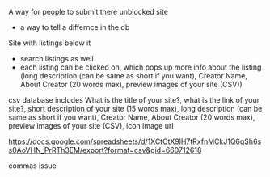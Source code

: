 A way for people to submit there unblocked site

- a way to tell a differnce in the db

Site with listings below it

- search listings as well
- each listing can be clicked on, which pops up more info about the listing (long description (can be same as short if you want), Creator Name, About Creator (20 words max), preview images of your site (CSV))

csv database includes
What is the title of your site?, what is the link of your site?, short description of your site (15 words max), long description (can be same as short if you want), Creator Name, About Creator (20 words max), preview images of your site (CSV), icon image url

https://docs.google.com/spreadsheets/d/1XCtCtX9lH7tRxfnMCkJ1Q6qSh6ss0AoVHN_PrRTh3EM/export?format=csv&gid=660712618

commas issue
